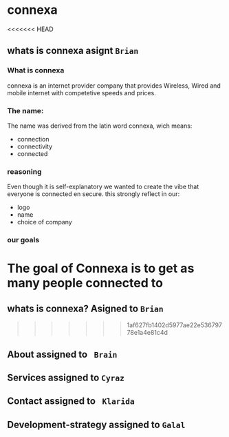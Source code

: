# connexa
<<<<<<< HEAD
## whats is connexa asignt `Brian` 
### What is connexa
connexa is an internet provider company that provides Wireless, Wired and mobile internet with competetive speeds and prices.
### The name:
The name was derived from the latin word connexa, wich means:
- connection
- connectivity
- connected
### reasoning
Even though it is self-explanatory we wanted to create the vibe that everyone is connected en secure.
this strongly reflect in our:
- logo
- name
- choice of company 
### our goals
The goal of Connexa is to get as many people connected to
=======
## whats is connexa? Asigned to `Brian` 

>>>>>>> 1af627fb1402d5977ae22e53679778e1a4e81c4d








## About assigned to ` Brain`



## Services assigned to `Cyraz`

## Contact assigned to ` Klarida`


## Development-strategy  assigned to `Galal`
